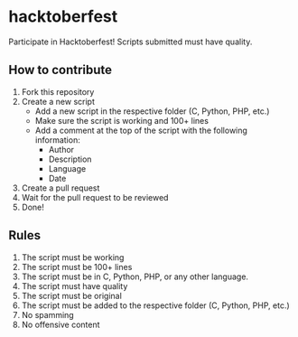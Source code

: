 # hacktoberfest
Participate in Hacktoberfest! Scripts submitted must have quality.

## How to contribute
1. Fork this repository
2. Create a new script
    - Add a new script in the respective folder (C, Python, PHP, etc.)
    - Make sure the script is working and 100+ lines
    - Add a comment at the top of the script with the following information:
        - Author
        - Description
        - Language
        - Date
3. Create a pull request
4. Wait for the pull request to be reviewed
5. Done!


## Rules
1. The script must be working
2. The script must be 100+ lines
3. The script must be in C, Python, PHP, or any other language.
4. The script must have quality
5. The script must be original
6. The script must be added to the respective folder (C, Python, PHP, etc.)
7. No spamming
8. No offensive content
